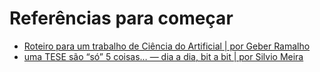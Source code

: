 # Referências para começar

* [Roteiro para um trabalho de Ciência do Artificial | por Geber Ramalho]()
* [uma TESE são “só” 5 coisas… — dia a dia, bit a bit | por Silvio Meira](https://silvio.meira.com/uma-tese-sao-so-5-coisas/) 
